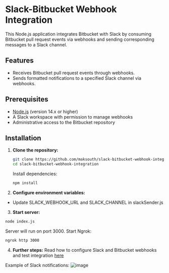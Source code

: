 # Slack-Bitbucket Webhook Integration

This Node.js application integrates Bitbucket with Slack by consuming Bitbucket pull request events via webhooks and sending corresponding messages to a Slack channel.

## Features

- Receives Bitbucket pull request events through webhooks.
- Sends formatted notifications to a specified Slack channel via webhooks.

## Prerequisites

- [Node.js](https://nodejs.org/) (version 14.x or higher)
- A Slack workspace with permission to manage webhooks
- Administrative access to the Bitbucket repository

## Installation

1. **Clone the repository:**

   ```bash
   git clone https://github.com/maksouth/slack-bitbucket-webhook-integration.git
   cd slack-bitbucket-webhook-integration
   ```

   Install dependencies:
   ```bash
   npm install
   ```
  

2. **Configure environment variables:**
- Update SLACK_WEBHOOK_URL and SLACK_CHANNEL in slackSender.js

3. **Start server:**
```bash
node index.js
```
Server will run on port 3000.
Start Ngrok:
```bash
ngrok http 3000
```

4. **Further steps:**
Read how to configure Slack and Bitbucket webhooks and test integration [here](https://reviewnudgebot.com/blog/complete-and-secure-slack-bitbucket-integration-in-20-minutes-no-oauth-no-db/)

Example of Slack notifications:
![image](https://github.com/user-attachments/assets/78e3b884-5c2e-49d7-a9be-d9e5bd18eaa2)
